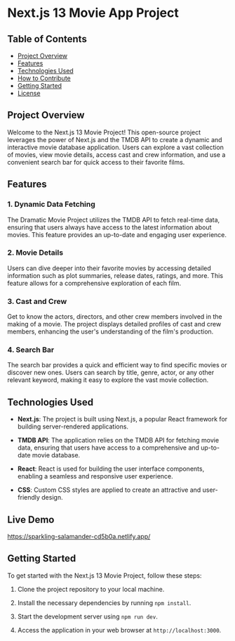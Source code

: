 # Next.js 13 Movie App Project

## Table of Contents

- [Project Overview](#project-overview)
- [Features](#features)
- [Technologies Used](#technologies-used)
- [How to Contribute](#how-to-contribute)
- [Getting Started](#getting-started)
- [License](#license)

## Project Overview

Welcome to the Next.js 13 Movie Project! This open-source project leverages the power of Next.js and the TMDB API to create a dynamic and interactive movie database application. Users can explore a vast collection of movies, view movie details, access cast and crew information, and use a convenient search bar for quick access to their favorite films.

## Features

### 1. Dynamic Data Fetching

The Dramatic Movie Project utilizes the TMDB API to fetch real-time data, ensuring that users always have access to the latest information about movies. This feature provides an up-to-date and engaging user experience.

### 2. Movie Details

Users can dive deeper into their favorite movies by accessing detailed information such as plot summaries, release dates, ratings, and more. This feature allows for a comprehensive exploration of each film.

### 3. Cast and Crew

Get to know the actors, directors, and other crew members involved in the making of a movie. The project displays detailed profiles of cast and crew members, enhancing the user's understanding of the film's production.

### 4. Search Bar

The search bar provides a quick and efficient way to find specific movies or discover new ones. Users can search by title, genre, actor, or any other relevant keyword, making it easy to explore the vast movie collection.

## Technologies Used

- **Next.js**: The project is built using Next.js, a popular React framework for building server-rendered applications.

- **TMDB API**: The application relies on the TMDB API for fetching movie data, ensuring that users have access to a comprehensive and up-to-date movie database.

- **React**: React is used for building the user interface components, enabling a seamless and responsive user experience.

- **CSS**: Custom CSS styles are applied to create an attractive and user-friendly design.

## Live Demo
https://sparkling-salamander-cd5b0a.netlify.app/

## Getting Started

To get started with the Next.js 13 Movie Project, follow these steps:

1. Clone the project repository to your local machine.

2. Install the necessary dependencies by running `npm install`.

3. Start the development server using `npm run dev`.

4. Access the application in your web browser at `http://localhost:3000`.





